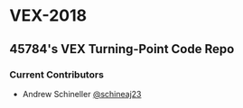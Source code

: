 # VEX-2018
## 45784's VEX Turning-Point Code Repo

### Current Contributors
- Andrew Schineller [@schineaj23](https://github.com/schineaj23/)
